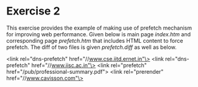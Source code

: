# Exercise 2
This exercise provides the example of making use of prefetch mechanism for improving web
performance. Given below is main page *_index.htm_* and corresponding page
*_prefetch.htm_* that includes HTML content to force prefetch. The diff of two files is
given *_prefetch.diff_* as well as below.

 \<link rel="dns-prefetch" href="//www.cse.iitd.ernet.in"\>
 \<link rel="dns-prefetch" href="//www.iisc.ac.in"\>
 \<link rel="prefetch"     href="/pub/professional-summary.pdf"\>
 \<link rel="prerender"    href="//www.cavisson.com"\>
